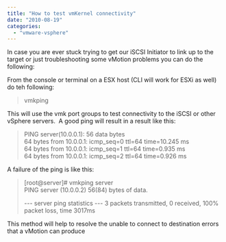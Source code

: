 ```yaml
---
title: "How to test vmKernel connectivity"
date: "2010-08-19"
categories: 
  - "vmware-vsphere"
---
```


In case you are ever stuck trying to get our iSCSI Initiator to link up to the target or just troubleshooting some vMotion problems you can do the following:  
  
From the console or terminal on a ESX host (CLI will work for ESXi as well) do teh following:  

> vmkping <destination>

  
This will use the vmk port groups to test connectivity to the iSCSI or other vSphere servers.  A good ping will result in a result like this:  

> PING server(10.0.0.1): 56 data bytes  
> 64 bytes from 10.0.0.1: icmp\_seq=0 ttl=64 time=10.245 ms  
> 64 bytes from 10.0.0.1: icmp\_seq=1 ttl=64 time=0.935 ms  
> 64 bytes from 10.0.0.1: icmp\_seq=2 ttl=64 time=0.926 ms

  
A failure of the ping is like this:  

> \[root@server\]# vmkping server  
> PING server (10.0.0.2) 56(84) bytes of data.  
>   
> \--- server ping statistics --- 
> 3 packets transmitted, 0 received, 100% packet loss, time 3017ms

  
This method will help to resolve the unable to connect to destination errors that a vMotion can produce

